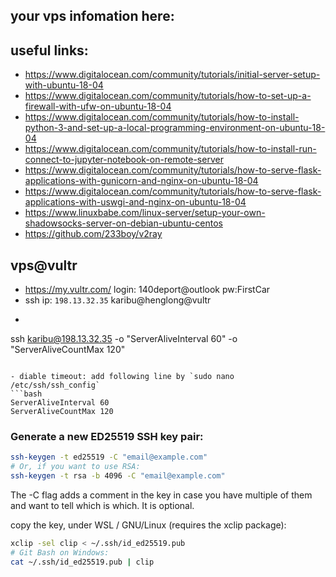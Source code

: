 ## your vps infomation here:

## useful links:

- https://www.digitalocean.com/community/tutorials/initial-server-setup-with-ubuntu-18-04
- https://www.digitalocean.com/community/tutorials/how-to-set-up-a-firewall-with-ufw-on-ubuntu-18-04
- https://www.digitalocean.com/community/tutorials/how-to-install-python-3-and-set-up-a-local-programming-environment-on-ubuntu-18-04
- https://www.digitalocean.com/community/tutorials/how-to-install-run-connect-to-jupyter-notebook-on-remote-server
- https://www.digitalocean.com/community/tutorials/how-to-serve-flask-applications-with-gunicorn-and-nginx-on-ubuntu-18-04
- https://www.digitalocean.com/community/tutorials/how-to-serve-flask-applications-with-uswgi-and-nginx-on-ubuntu-18-04
- https://www.linuxbabe.com/linux-server/setup-your-own-shadowsocks-server-on-debian-ubuntu-centos
- https://github.com/233boy/v2ray


## vps@vultr
- https://my.vultr.com/  login: 140deport@outlook pw:FirstCar
- ssh ip: `198.13.32.35` karibu@henglong@vultr
- ```c
ssh karibu@198.13.32.35 -o "ServerAliveInterval 60" -o "ServerAliveCountMax 120"
```

- diable timeout: add following line by `sudo nano /etc/ssh/ssh_config`
```bash
ServerAliveInterval 60
ServerAliveCountMax 120
```

### Generate a new ED25519 SSH key pair:
```bash
ssh-keygen -t ed25519 -C "email@example.com"
# Or, if you want to use RSA:
ssh-keygen -t rsa -b 4096 -C "email@example.com"
```
The -C flag adds a comment in the key in case you have multiple of them and want to tell which is which. It is optional.

copy the key, under WSL / GNU/Linux (requires the xclip package):
```bash
xclip -sel clip < ~/.ssh/id_ed25519.pub
# Git Bash on Windows:
cat ~/.ssh/id_ed25519.pub | clip
```

